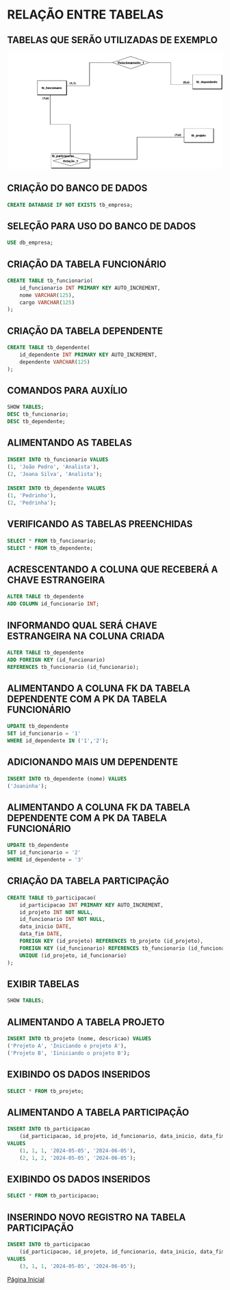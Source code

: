# RELAÇÃO ENTRE TABELAS

## TABELAS QUE SERÃO UTILIZADAS DE EXEMPLO

![Tabelas](tabelas_aula25.png)

## CRIAÇÃO DO BANCO DE DADOS

```SQL
CREATE DATABASE IF NOT EXISTS tb_empresa;
```

## SELEÇÃO PARA USO DO BANCO DE DADOS

```SQL
USE db_empresa;
```

## CRIAÇÃO DA TABELA FUNCIONÁRIO

```SQL
CREATE TABLE tb_funcionario(
    id_funcionario INT PRIMARY KEY AUTO_INCREMENT,
    nome VARCHAR(125),
    cargo VARCHAR(125)
);
```

## CRIAÇÃO DA TABELA DEPENDENTE

```SQL
CREATE TABLE tb_dependente(
    id_dependente INT PRIMARY KEY AUTO_INCREMENT,
    dependente VARCHAR(125)
);
```

## COMANDOS PARA AUXÍLIO

```SQL
SHOW TABLES;
DESC tb_funcionario;
DESC tb_dependente;
```

## ALIMENTANDO AS TABELAS

```SQL
INSERT INTO tb_funcionario VALUES
(1, 'João Pedro', 'Analista'),
(2, 'Joana Silva', 'Analista');

INSERT INTO tb_dependente VALUES
(1, 'Pedrinho'),
(2, 'Pedrinha');
```
## VERIFICANDO AS TABELAS PREENCHIDAS

```SQL
SELECT * FROM tb_funcionario;
SELECT * FROM tb_dependente;
```

## ACRESCENTANDO A COLUNA QUE RECEBERÁ A CHAVE ESTRANGEIRA

```SQL
ALTER TABLE tb_dependente
ADD COLUMN id_funcionario INT;
```

## INFORMANDO QUAL SERÁ CHAVE ESTRANGEIRA NA COLUNA CRIADA

```SQL
ALTER TABLE tb_dependente
ADD FOREIGN KEY (id_funcionario)
REFERENCES tb_funcionario (id_funcionario);
```

## ALIMENTANDO A COLUNA FK DA TABELA DEPENDENTE COM A PK DA TABELA FUNCIONÁRIO

```SQL
UPDATE tb_dependente
SET id_funcionario = '1'
WHERE id_dependente IN ('1','2');
```

## ADICIONANDO MAIS UM DEPENDENTE

```SQL
INSERT INTO tb_dependente (nome) VALUES
('Joaninha');
```

## ALIMENTANDO A COLUNA FK DA TABELA DEPENDENTE COM A PK DA TABELA FUNCIONÁRIO

```SQL
UPDATE tb_dependente
SET id_funcionario = '2'
WHERE id_dependente = '3'
```

## CRIAÇÃO DA TABELA PARTICIPAÇÃO

```SQL
CREATE TABLE tb_participacao(
    id_participacao INT PRIMARY KEY AUTO_INCREMENT,
    id_projeto INT NOT NULL,
    id_funcionario INT NOT NULL,
    data_inicio DATE,
    data_fim DATE,
    FOREIGN KEY (id_projeto) REFERENCES tb_projeto (id_projeto),
    FOREIGN KEY (id_funcionario) REFERENCES tb_funcionario (id_funcionario),
    UNIQUE (id_projeto, id_funcionario)
);
```

## EXIBIR TABELAS

```SQL
SHOW TABLES;
```

## ALIMENTANDO A TABELA PROJETO

```SQL
INSERT INTO tb_projeto (nome, descricao) VALUES
('Projeto A', 'Iniciando o projeto A'),
('Projeto B', 'Iiniciando o projeto B');
```

## EXIBINDO OS DADOS INSERIDOS

```SQL
SELECT * FROM tb_projeto;
```

## ALIMENTANDO A TABELA PARTICIPAÇÃO

```SQL
INSERT INTO tb_participacao
    (id_participacao, id_projeto, id_funcionario, data_inicio, data_fim),
VALUES
    (1, 1, 1, '2024-05-05', '2024-06-05'),
    (2, 1, 2, '2024-05-05', '2024-06-05');
```

## EXIBINDO OS DADOS INSERIDOS

```SQL
SELECT * FROM tb_participacao;
```

## INSERINDO NOVO REGISTRO NA TABELA PARTICIPAÇÃO

```SQL
INSERT INTO tb_participacao
    (id_participacao, id_projeto, id_funcionario, data_inicio, data_fim)
VALUES
    (3, 1, 1, '2024-05-05', '2024-06-05');
```

[Página Inicial](../README.md)
